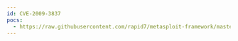 ```yaml
---
id: CVE-2009-3837
pocs:
  - https://raw.githubusercontent.com/rapid7/metasploit-framework/master/modules/exploits/windows/misc/eureka_mail_err.rb
---
```

